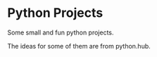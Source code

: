# Python Projects

Some small and fun python projects.

The ideas for some of them are from python.hub.
